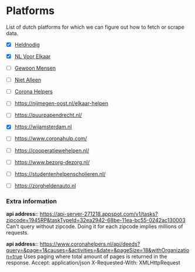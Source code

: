# Platforms
List of dutch platforms for which we can figure out how to fetch or scrape data.

- [X] [Heldnodig](https://heldnodig.nl/)
- [X] [NL Voor Elkaar](https://www.nlvoorelkaar.nl/coronahulp/)
- [ ] [Gewoon Mensen](https://www.gewoonmensendiemensenwillenhelpen.nl/)
- [ ] [Niet Alleen](https://nietalleen.nl/)
- [ ] [Corona Helpers](https://www.coronahelpers.nl/)
- [ ] https://nijmegen-oost.nl/elkaar-helpen
- [ ] https://puurpapendrecht.nl/
- [X] https://wijamsterdam.nl
- [ ] https://www.coronahulp.com/
- [ ] https://cooperatiewehelpen.nl/
- [ ] https://www.bezorg-dezorg.nl/
- [ ] https://studentenhelpenscholieren.nl/
- [ ] https://zorgheldenauto.nl



### Extra information
**api address:**: https://api-server-271218.appspot.com/v1/tasks?zipcode=1945RP&taskTypeId=32ea2942-68be-11ea-bc55-0242ac130003
Can't query without zipcode. Doing it for each zipcode implies millions of requests. 

**api address:**: https://www.coronahelpers.nl/api/deeds?query=&page=1&causes=&activities=&date=&pageSize=18&withOrganization=true
Uses paging where total amount of pages is returned in the response.
Accept: application/json
X-Requested-With: XMLHttpRequest
